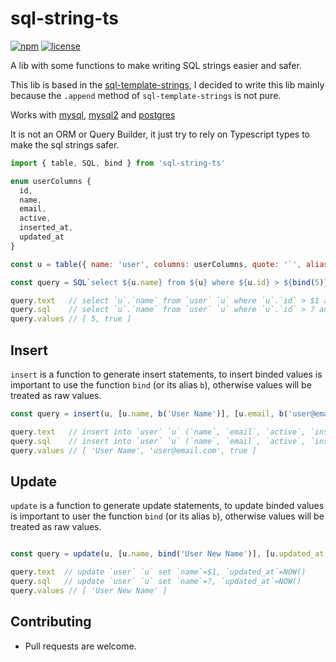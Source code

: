 # sql-string-ts

[![npm](https://img.shields.io/npm/v/sql-string-ts.svg?maxAge=2592000)](https://www.npmjs.com/package/sql-string-ts)
[![license](https://img.shields.io/npm/l/sql-string-ts.svg?maxAge=2592000)](https://github.com/geovannyjs/sql-string-ts/blob/main/LICENSE)

A lib with some functions to make writing SQL strings easier and safer.

This lib is based in the [sql-template-strings](https://www.npmjs.com/package/sql-template-strings), I decided to write this lib mainly because the `.append` method of `sql-template-strings` is not pure.

Works with [mysql](https://www.npmjs.com/package/mysql), [mysql2](https://www.npmjs.com/package/mysql2) and [postgres](https://www.npmjs.com/package/pg)

It is not an ORM or Query Builder, it just try to rely on Typescript types to make the sql strings safer.

```js
import { table, SQL, bind } from 'sql-string-ts'

enum userColumns {
  id,
  name,
  email,
  active,
  inserted_at,
  updated_at
}

const u = table({ name: 'user', columns: userColumns, quote: '`', alias: 'u' })

const query = SQL`select ${u.name} from ${u} where ${u.id} > ${bind(5)} and ${u.active} = ${bind(true)}`

query.text   // select `u`.`name` from `user` `u` where `u`.`id` > $1 and `u`.`active` = $2
query.sql    // select `u`.`name` from `user` `u` where `u`.`id` > ? and `u`.`active` = ?
query.values // [ 5, true ]
```

## Insert

`insert` is a function to generate insert statements, to insert binded values is important to use the function `bind` (or its alias `b`), otherwise values will be treated as raw values.

```js
const query = insert(u, [u.name, b('User Name')], [u.email, b('user@email.com')], [u.active, b(true)], [u.inserted_at, 'NOW()'])

query.text   // insert into `user` `u` (`name`, `email`, `active`, `inserted_at`) values ($1, $2, $3, NOW())
query.sql    // insert into `user` `u` (`name`, `email`, `active`, `inserted_at`) values (?, ?, ?, NOW())
query.values // [ 'User Name', 'user@email.com', true ]

```

## Update

`update` is a function to generate update statements, to update binded values is important to user the function `bind` (or its alias `b`), otherwise values will be treated as raw values.

```js

const query = update(u, [u.name, bind('User New Name')], [u.updated_at, 'NOW()'])

query.text  // update `user` `u` set `name`=$1, `updated_at`=NOW()
query.sql   // update `user` `u` set `name`=?, `updated_at`=NOW()
query.values // [ 'User New Name' ]
```

## Contributing
 - Pull requests are welcome.
